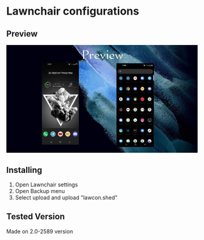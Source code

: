 # Lawnchair configurations

## Preview

![Preview](preview.jpg)

## Installing

1. Open Lawnchair settings
2. Open Backup menu
3. Select upload and upload "lawcon.shed"

## Tested Version

Made on 2.0-2589 version